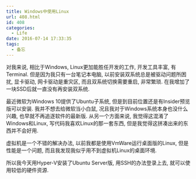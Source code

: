 ```yaml
---
title: Windows中使用Linux
url: 408.html
id: 408
categories:
  - Life
date: 2016-07-14 17:33:35
tags:
  - 备忘
---
```


对我来说, 相比于Windows, Linux更加能胜任开发的工作, 开发工具丰富, 有Terminal. 但是因为我只有一台笔记本电脑, 以前安装双系统总是被驱动问题所困扰, 显卡驱动, 网卡驱动是重灾区, 而且双系统切换需要重启, 非常繁琐. 在我增加了一块SSD后就一直没有再安装双系统.

最近微软为Windows 10提供了Ubuntu子系统, 但是到目前位置还是有Insider预览版可以安装. 我并不想去给微软当小白鼠, 况且我对于Windows系统本身也没什么兴趣, 也早就不再追逐软件的最新版. 从另一个方面来说, 我觉得这混淆了Windows和Linux, 写代码我喜欢Linux的那一套东西, 但是我觉得这拼凑出来的东西并不会好用.

虚拟机是一个不错的解决办法, 以前我都是使用VmWare运行桌面版的Linux, 但是性能是一个问题, 而且我发现我似乎用不到虚拟机Linux的桌面环境.

所以我今天用Hyper-V安装了Ubuntu Server版, 用SSH的办法登录上去, 就可以使用较低的硬件资源.